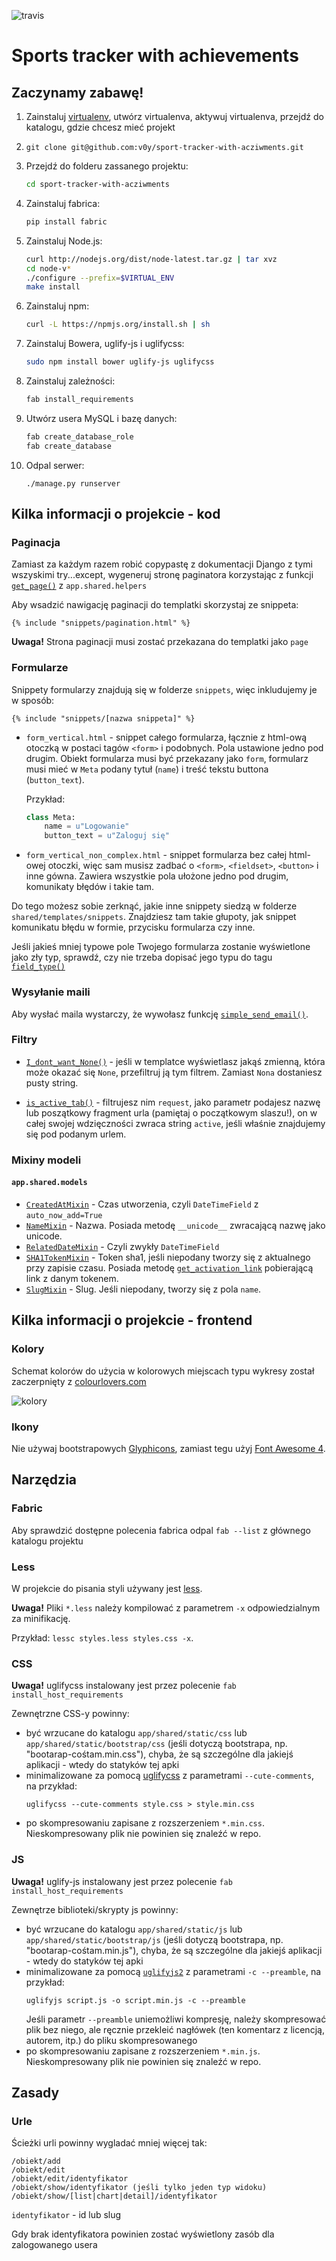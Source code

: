 ![travis](https://api.travis-ci.org/v0y/sport-tracker-with-acziwments.svg)

Sports tracker with achievements
================================

Zaczynamy zabawę!
-----------------

1. Zainstaluj [virtualenv](https://pypi.python.org/pypi/virtualenv), utwórz
   virtualenva, aktywuj virtualenva, przejdź do katalogu, gdzie chcesz mieć
   projekt

1. `git clone git@github.com:v0y/sport-tracker-with-acziwments.git`

1. Przejdź do folderu zassanego projektu:
   ```sh
   cd sport-tracker-with-acziwments
   ```

1. Zainstaluj fabrica:
   ```sh
   pip install fabric
   ```

1. Zainstaluj Node.js:
   ```sh
   curl http://nodejs.org/dist/node-latest.tar.gz | tar xvz
   cd node-v*
   ./configure --prefix=$VIRTUAL_ENV
   make install
   ```

1. Zainstaluj npm:
   ```sh
   curl -L https://npmjs.org/install.sh | sh
   ```

1. Zainstaluj Bowera, uglify-js i uglifycss:
   ```sh
   sudo npm install bower uglify-js uglifycss
   ```

1. Zainstaluj zależności:
   ```sh
   fab install_requirements
   ```

1. Utwórz usera MySQL i bazę danych:
   ```sh
   fab create_database_role
   fab create_database
   ```

1. Odpal serwer:
   ```
   ./manage.py runserver
   ```


Kilka informacji o projekcie - kod
----------------------------------

### Paginacja

Zamiast za każdym razem robić copypastę z dokumentacji Django z tymi wszyskimi
try...except, wygeneruj stronę paginatora korzystając z funkcji
[`get_page()`](http://sports-tracker-with-achievements.readthedocs.org/en/latest/static/modules/shared/helpers.html#shared.helpers.get_page) z `app.shared.helpers`

Aby wsadzić nawigację paginacji do templatki skorzystaj ze snippeta:

```django
{% include "snippets/pagination.html" %}
```

**Uwaga!** Strona paginacji musi zostać przekazana do templatki jako `page`


### Formularze

Snippety formularzy znajdują się w folderze `snippets`, więc inkludujemy je w
sposób:

```django
{% include "snippets/[nazwa snippeta]" %}
```

*   `form_vertical.html` - snippet całego formularza, łącznie z html-ową
    otoczką w postaci tagów `<form>` i podobnych. Pola ustawione jedno pod
    drugim. Obiekt formularza musi być przekazany jako `form`, formularz musi
    mieć w `Meta` podany tytuł (`name`) i treść tekstu buttona (`button_text`).

    Przykład:
    ```python
    class Meta:
        name = u"Logowanie"
        button_text = u"Zaloguj się"
    ```

*   `form_vertical_non_complex.html` - snippet formularza bez całej html-owej
    otoczki, więc sam musisz zadbać o `<form>`, `<fieldset>`, `<button>` i
    inne gówna. Zawiera wszystkie pola ułożone jedno pod drugim, komunikaty
    błędów i takie tam.

Do tego możesz sobie zerknąć, jakie inne snippety siedzą w folderze
`shared/templates/snippets`. Znajdziesz tam takie głupoty, jak snippet
komunikatu błędu w formie, przycisku formularza czy inne.

Jeśli jakieś mniej typowe pole Twojego formularza zostanie wyświetlone jako zły
typ, sprawdź, czy nie trzeba dopisać jego typu do tagu [`field_type()`](http://sports-tracker-with-achievements.readthedocs.org/en/latest/static/modules/shared/templatetags/shared_filters.html#shared.templatetags.shared_filters.field_type)


### Wysyłanie maili

Aby wysłać maila wystarczy, że wywołasz funkcję [`simple_send_email()`](http://sports-tracker-with-achievements.readthedocs.org/en/latest/static/modules/shared/helpers.html#shared.helpers.simple_send_email).


### Filtry

* [`I_dont_want_None()`](http://sports-tracker-with-achievements.readthedocs.org/en/latest/static/modules/shared/templatetags/shared_filters.html#shared.templatetags.shared_filters.I_dont_want_None) -
  jeśli w templatce wyświetlasz jakąś zmienną, która może okazać się `None`,
  przefiltruj ją tym filtrem. Zamiast `Nona` dostaniesz pusty string.

* [`is_active_tab()`](http://sports-tracker-with-achievements.readthedocs.org/en/latest/static/modules/shared/templatetags/shared_tags.html#shared.templatetags.shared_tags.is_active_tab) -
  filtrujesz nim `request`, jako parametr podajesz nazwę lub poszątkowy
  fragment urla (pamiętaj o początkowym slaszu!), on w całej swojej
  wdzięczności zwraca string `active`, jeśli właśnie znajdujemy się pod
  podanym urlem.


### Mixiny modeli

#### `app.shared.models`

* [`CreatedAtMixin`](http://sports-tracker-with-achievements.readthedocs.org/en/latest/static/modules/shared/models.html#shared.models.CreatedAtMixin) -
  Czas utworzenia, czyli `DateTimeField` z `auto_now_add=True`
* [`NameMixin`](http://sports-tracker-with-achievements.readthedocs.org/en/latest/static/modules/shared/models.html#shared.models.NameMixin) -
  Nazwa. Posiada metodę `__unicode__` zwracającą nazwę jako unicode.
* [`RelatedDateMixin`](http://sports-tracker-with-achievements.readthedocs.org/en/latest/static/modules/shared/models.html#shared.models.RelatedDateMixin) -
  Czyli zwykły `DateTimeField`
* [`SHA1TokenMixin`](http://sports-tracker-with-achievements.readthedocs.org/en/latest/static/modules/shared/models.html#shared.models.SHA1TokenMixin) -
  Token sha1, jeśli niepodany tworzy się z aktualnego przy zapisie czasu.
  Posiada metodę [`get_activation_link`](http://sports-tracker-with-achievements.readthedocs.org/en/latest/static/modules/shared/models.html#shared.models.SHA1TokenMixin.get_activation_link)
  pobierającą link z danym tokenem.
* [`SlugMixin`](http://sports-tracker-with-achievements.readthedocs.org/en/latest/static/modules/shared/models.html#shared.models.SlugMixin) -
  Slug. Jeśli niepodany, tworzy się z pola `name`.


Kilka informacji o projekcie - frontend
---------------------------------------

### Kolory

Schemat kolorów do użycia w kolorowych miejscach typu wykresy został
zaczerpnięty z [colourlovers.com](http://www.colourlovers.com/business/trends/branding/7880/Papeterie_Haute-Ville_Logo)

![kolory](docs/colors.png)


### Ikony

Nie używaj bootstrapowych [Glyphicons](http://getbootstrap.com/components/#glyphicons),
zamiast tegu użyj [Font Awesome 4](http://fontawesome.io/).


Narzędzia
---------

### Fabric

Aby sprawdzić dostępne polecenia fabrica odpal `fab --list` z głównego katalogu
projektu


### Less

W projekcie do pisania styli używany jest [less](http://lesscss.org).

**Uwaga!** Pliki `*.less` należy kompilować z parametrem `-x` odpowiedzialnym za
minifikację.

Przykład: `lessc styles.less styles.css -x`.


### CSS

**Uwaga!** uglifycss instalowany jest przez polecenie
`fab install_host_requirements`

Zewnętrzne CSS-y powinny:

* być wrzucane do katalogu `app/shared/static/css` lub
  `app/shared/static/bootstrap/css` (jeśli dotyczą bootstrapa, np.
  "bootarap-cośtam.min.css"), chyba, że są szczególne dla jakiejś aplikacji -
  wtedy do statyków tej apki
* minimalizowane za pomocą [uglifycss](https://github.com/fmarcia/UglifyCSS) z
  parametrami `--cute-comments`, na przykład:
  ```
  uglifycss --cute-comments style.css > style.min.css
  ```
* po skompresowaniu zapisane z rozszerzeniem `*.min.css`. Nieskompresowany plik
  nie powinien się znaleźć w repo.

### JS

**Uwaga!** uglify-js instalowany jest przez polecenie
`fab install_host_requirements`

Zewnętrze biblioteki/skrypty js powinny:

* być wrzucane do katalogu `app/shared/static/js` lub
  `app/shared/static/bootstrap/js` (jeśli dotyczą bootstrapa, np.
  "bootarap-cośtam.min.js"), chyba, że są szczególne dla jakiejś aplikacji -
  wtedy do statyków tej apki
* minimalizowane za pomocą [`uglifyjs2`](https://github.com/mishoo/UglifyJS2) z
  parametrami `-c --preamble`, na przykład:
  ```
  uglifyjs script.js -o script.min.js -c --preamble
  ```
  Jeśli parametr `--preamble` uniemożliwi kompresję, należy skompresować plik
  bez niego, ale ręcznie przekleić nagłówek (ten komentarz z licencją, autorem,
  itp.) do pliku skompresowanego
* po skompresowaniu zapisane z rozszerzeniem `*.min.js`. Nieskompresowany plik
  nie powinien się znaleźć w repo.


Zasady
------

### Urle

Ścieżki urli powinny wygladać mniej więcej tak:

```
/obiekt/add
/obiekt/edit
/obiekt/edit/identyfikator
/obiekt/show/identyfikator (jeśli tylko jeden typ widoku)
/obiekt/show/[list|chart|detail]/identyfikator
```

`identyfikator` - id lub slug

Gdy brak identyfikatora powinien zostać wyświetlony zasób dla zalogowanego
usera
